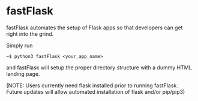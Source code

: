 # fastFlask
fastFlask automates the setup of Flask apps so that developers can get right into the grind.

Simply run

```
~$ python3 fastFlask <your_app_name>
```

and fastFlask will setup the proper directory structure with a dummy HTML landing page.


(NOTE: Users currently need flask installed prior to running fastFlask. Future updates will allow automated installation of flask and/or pip/pip3)

